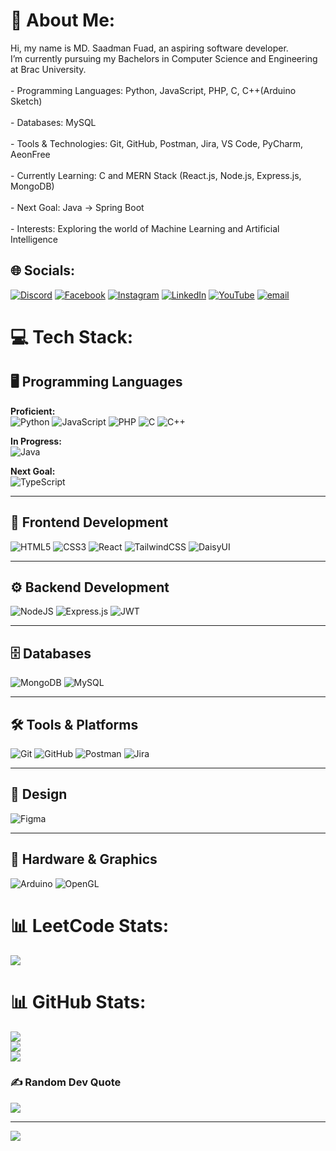 
# 💫 About Me:
Hi, my name is MD. Saadman Fuad, an aspiring software developer.<br>I’m currently pursuing my Bachelors in Computer Science and Engineering at Brac University.<br><br>- Programming Languages: Python, JavaScript, PHP, C, C++(Arduino Sketch)<br><br>- Databases: MySQL<br><br>- Tools & Technologies: Git, GitHub, Postman, Jira, VS Code, PyCharm, AeonFree<br><br>- Currently Learning: C and MERN Stack (React.js, Node.js, Express.js, MongoDB)<br><br>- Next Goal: Java → Spring Boot<br><br>- Interests: Exploring the world of Machine Learning and Artificial Intelligence


## 🌐 Socials:
[![Discord](https://img.shields.io/badge/Discord-%237289DA.svg?logo=discord&logoColor=white)](https://discord.gg/https://discord.gg/KRpxVTQTwF) [![Facebook](https://img.shields.io/badge/Facebook-%231877F2.svg?logo=Facebook&logoColor=white)](https://facebook.com/https://facebook.com/Saadman.Fuad.1999) [![Instagram](https://img.shields.io/badge/Instagram-%23E4405F.svg?logo=Instagram&logoColor=white)](https://instagram.com/https://instagram.com/saadman_fuad) [![LinkedIn](https://img.shields.io/badge/LinkedIn-%230077B5.svg?logo=linkedin&logoColor=white)](https://linkedin.com/in/https://linkedin.com/in/saadmanfuad) [![YouTube](https://img.shields.io/badge/YouTube-%23FF0000.svg?logo=YouTube&logoColor=white)](https://youtube.com/@https://youtube.com/@MD.SaadmanFuad) [![email](https://img.shields.io/badge/Email-D14836?logo=gmail&logoColor=white)](mailto:md.saadman.fuad@gmail.com) 

# 💻 Tech Stack:
## 🖥️ Programming Languages   

**Proficient:**  
![Python](https://img.shields.io/badge/python-3670A0?style=for-the-badge&logo=python&logoColor=ffdd54)  ![JavaScript](https://img.shields.io/badge/javascript-%23323330.svg?style=for-the-badge&logo=javascript&logoColor=%23F7DF1E)  ![PHP](https://img.shields.io/badge/php-%23777BB4.svg?style=for-the-badge&logo=php&logoColor=white)  ![C](https://img.shields.io/badge/c-%2300599C.svg?style=for-the-badge&logo=c&logoColor=white)  ![C++](https://img.shields.io/badge/c++-%2300599C.svg?style=for-the-badge&logo=c%2B%2B&logoColor=white)  

**In Progress:**  
![Java](https://img.shields.io/badge/java-%23ED8B00.svg?style=for-the-badge&logo=openjdk&logoColor=white)  

**Next Goal:**  
![TypeScript](https://img.shields.io/badge/typescript-%23007ACC.svg?style=for-the-badge&logo=typescript&logoColor=white)  


---

## 🎨 Frontend Development  
![HTML5](https://img.shields.io/badge/html5-%23E34F26.svg?style=for-the-badge&logo=html5&logoColor=white)  ![CSS3](https://img.shields.io/badge/css3-%231572B6.svg?style=for-the-badge&logo=css3&logoColor=white)  ![React](https://img.shields.io/badge/react-%2320232a.svg?style=for-the-badge&logo=react&logoColor=%2361DAFB)  ![TailwindCSS](https://img.shields.io/badge/tailwindcss-%2338B2AC.svg?style=for-the-badge&logo=tailwind-css&logoColor=white)  ![DaisyUI](https://img.shields.io/badge/daisyui-5A0EF8?style=for-the-badge&logo=daisyui&logoColor=white)  

---

## ⚙️ Backend Development  
![NodeJS](https://img.shields.io/badge/node.js-6DA55F?style=for-the-badge&logo=node.js&logoColor=white)  ![Express.js](https://img.shields.io/badge/express.js-%23404d59.svg?style=for-the-badge&logo=express&logoColor=%2361DAFB)  ![JWT](https://img.shields.io/badge/JWT-black?style=for-the-badge&logo=JSON%20web%20tokens)  

---

## 🗄️ Databases  
![MongoDB](https://img.shields.io/badge/MongoDB-%234ea94b.svg?style=for-the-badge&logo=mongodb&logoColor=white)  ![MySQL](https://img.shields.io/badge/mysql-4479A1.svg?style=for-the-badge&logo=mysql&logoColor=white)  

---

## 🛠️ Tools & Platforms  
![Git](https://img.shields.io/badge/git-%23F05033.svg?style=for-the-badge&logo=git&logoColor=white)  ![GitHub](https://img.shields.io/badge/github-%23121011.svg?style=for-the-badge&logo=github&logoColor=white)  ![Postman](https://img.shields.io/badge/Postman-FF6C37?style=for-the-badge&logo=postman&logoColor=white)  ![Jira](https://img.shields.io/badge/jira-%230A0FFF.svg?style=for-the-badge&logo=jira&logoColor=white)  

---

## 🎨 Design  
![Figma](https://img.shields.io/badge/figma-%23F24E1E.svg?style=for-the-badge&logo=figma&logoColor=white)  

---

## 🔬 Hardware & Graphics  
![Arduino](https://img.shields.io/badge/-Arduino-00979D?style=for-the-badge&logo=Arduino&logoColor=white)  ![OpenGL](https://img.shields.io/badge/OpenGL-white?logo=OpenGL&style=for-the-badge)  

# 📊 LeetCode Stats:
![](https://leetcard.jacoblin.cool/MD_Saadman_Fuad?ext=heatmap)

# 📊 GitHub Stats:
![](https://github-readme-stats.vercel.app/api?username=MD-Saadman-Fuad&theme=merko&hide_border=false&include_all_commits=true&count_private=true)<br/>
![](https://nirzak-streak-stats.vercel.app/?user=MD-Saadman-Fuad&theme=merko&hide_border=false)<br/>
![](https://github-readme-stats.vercel.app/api/top-langs/?username=MD-Saadman-Fuad&theme=merko&hide_border=false&include_all_commits=true&count_private=true&layout=compact)

### ✍️ Random Dev Quote
![](https://quotes-github-readme.vercel.app/api?type=horizontal&theme=radical)

---
[![](https://visitcount.itsvg.in/api?id=MD-Saadman-Fuad&icon=0&color=0)](https://visitcount.itsvg.in)

